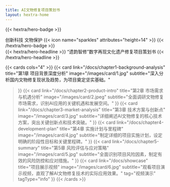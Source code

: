 ```yaml
---
title: AI文物修复项目策划书
layout: hextra-home
---
```


{{< hextra/hero-badge >}}
  <div class="hx:w-2 hx:h-2 hx:rounded-full hx:bg-primary-400"></div>
  <span>创新科技 文物保护</span>
  {{< icon name="sparkles" attributes="height=14" >}}
{{< /hextra/hero-badge >}}

<div class="hx:mt-6 hx:mb-6">
{{< hextra/hero-headline >}}
  “遗韵智修”数字再现文化遗产修复项目策划书
{{< /hextra/hero-headline >}}
</div>

<!-- <div class="hx:mb-12">
{{< hextra/hero-subtitle >}}
  运用人工智能技术革新文物保护修复流程&nbsp;<br class="hx:sm:block hx:hidden" />传承历史文化，守护民族瑰宝
{{< /hextra/hero-subtitle >}}
</div> -->

<!-- <div class="hx:mb-6">
{{< hextra/hero-button text="查看详情" link="docs" >}}
</div> -->

{{< cards cols="4" >}}
  {{< card 
    link="/docs/chapter1-background-analysis" 
    title="第1章 项目背景深度分析" 
    image="/images/card/1.jpg"
    subtitle="深入分析国内文物修复现状及趋势，为项目奠定坚实基础。"
  >}}
  {{< card 
    link="/docs/chapter2-product-intro" 
    title="第2章 市场需求与机遇分析" 
    image="/images/card/2.jpeg"
    subtitle="全面调研文物修复市场需求，识别AI应用的关键机遇和发展空间。"
  >}}
  {{< card 
    link="/docs/chapter3-market-analysis" 
    title="第3章 技术方案与创新点" 
    image="/images/card/3.jpg"
    subtitle="详细阐述AI文物修复的核心技术方案，突出关键创新点和技术突破。"
  >}}
  {{< card 
    link="/docs/chapter4-development-plan" 
    title="第4章 实施计划与里程碑" 
    image="/images/card/4.jpg"
    subtitle="制定详细的项目实施计划，设定明确的阶段性目标和关键里程碑。"
  >}}
  {{< card 
    link="/docs/chapter5-summary" 
    title="第5章 风险评估与应对策略" 
    image="/images/card/5.jpg"
    subtitle="全面识别项目风险因素，制定有效的风险防控和应对措施。"
  >}}
  {{< card 
    link="/docs/showcase" 
    title="项目展示视频" 
    image="/images/card/6.jpg"
    subtitle="观看项目演示视频，直观了解AI文物修复技术的实际应用效果。"
    tag="视频演示"
    tagType="info"
  >}}
{{< /cards >}}

